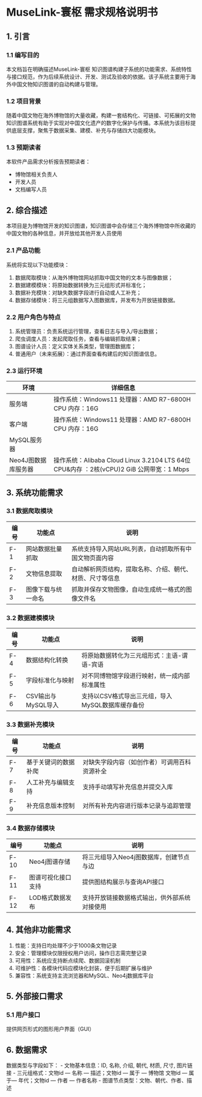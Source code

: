 # MuseLink-寰枢 需求规格说明书

## 1. 引言

### 1.1 编写目的

本文档旨在明确描述MuseLink-寰枢 知识图谱构建子系统的功能需求、系统特性与接口规范，作为后续系统设计、开发、测试及验收的依据。该子系统主要用于海外中国文物知识图谱的自动构建与管理。

### 1.2 项目背景

随着中国文物在海外博物馆的大量收藏，构建一套结构化、可链接、可拓展的文物知识图谱系统有助于实现对中国文化遗产的数字化保护与传播。本系统为该目标提供底层支撑，聚焦于数据采集、建模、补充与存储四大功能模块。

### 1.3 预期读者

本软件产品需求分析报告预期读者：

- 博物馆相关负责人
- 开发人员
- 文档编写人员

## 2. 综合描述

本项目是为博物馆开发的知识图谱，知识图谱中会存储三个海外博物馆中所收藏的中国文物的各种信息，并开放给其他开发人员使用

### 2.1 产品功能

系统将实现以下功能模块：

1. 数据爬取模块：从海外博物馆网站抓取中国文物的文本与图像数据；
2. 数据建模模块：将原始数据转换为三元组形式并标准化；
3. 数据补充模块：对缺失数据字段进行自动或人工补充；
4. 数据存储模块：将三元组数据写入图数据库，并发布为开放链接数据。

### 2.2 用户角色与特点

1. 系统管理员：负责系统运行管理，查看日志与导入/导出数据；
2. 爬虫调度人员：发起爬取任务，查看与编辑抓取结果；
3. 图谱设计人员：定义实体关系类型，管理图数据库；
4. 普通用户（未来拓展）：通过界面查看构建后的知识图谱信息。

### 2.3 运行环境

| <center>环境</center> | <center>详细信息</center>                                    |
| --------------------- | ------------------------------------------------------------ |
| 服务端                | 操作系统：Windows11 处理器：AMD R7-6800H CPU 内存：16G       |
| 客户端                | 操作系统：Windows11 处理器：AMD R7-6800H CPU 内存：16G       |
| MySQL服务器           |                                                              |
| Neo4J图数据库服务器   | 操作系统：Alibaba Cloud Linux 3.2104 LTS 64位 CPU&内存 ：2核(vCPU)2 GiB 公网带宽：1 Mbps |

## 3. 系统功能需求

### 3.1 数据爬取模块

| 编号 | 功能点             | 说明                                                     |
| ---- | ------------------ | -------------------------------------------------------- |
| F-1  | 网站数据批量抓取   | 系统支持导入网站URL列表，自动抓取所有中国文物页面内容    |
| F-2  | 文物信息提取       | 自动解析网页结构，提取名称、介绍、朝代、材质、尺寸等信息 |
| F-3  | 图像下载与统一命名 | 抓取并保存文物图像，自动生成统一格式的图像文件名         |

### 3.2 数据建模模块

| 编号 | 功能点             | 说明                                             |
| ---- | ------------------ | ------------------------------------------------ |
| F-4  | 数据结构化转换     | 将原始数据转化为三元组形式：主语-谓语-宾语       |
| F-5  | 字段标准化与映射   | 对不同博物馆字段进行映射，统一成内部标准属性     |
| F-6  | CSV输出与MySQL导入 | 支持以CSV格式导出三元组，导入MySQL数据库缓存备份 |

### 3.3 数据补充模块

| 编号 | 功能点               | 说明                                         |
| ---- | -------------------- | -------------------------------------------- |
| F-7  | 基于关键词的数据补爬 | 对缺失字段内容（如创作者）可调用百科资源补全 |
| F-8  | 人工补充与编辑支持   | 支持手动填写补充信息并提交入库               |
| F-9  | 补充信息版本控制     | 对所有补充内容进行版本记录与追踪管理         |

### 3.4 数据存储模块

| 编号 | 功能点             | 说明                                         |
| ---- | ------------------ | -------------------------------------------- |
| F-10 | Neo4j图谱存储      | 将三元组导入Neo4j图数据库，创建节点与边      |
| F-11 | 图谱可视化接口支持 | 提供图结构展示与查询API接口                  |
| F-12 | LOD格式数据发布    | 支持开放链接数据格式输出，供外部系统对接使用 |

## 4. 其他非功能需求

1. 性能：支持日均处理不少于1000条文物记录
2. 安全：管理模块仅限授权用户访问，操作日志需完整记录
3. 可用性：系统应支持断点续爬、数据回滚机制
4. 可维护性：各模块代码应模块化封装，便于后期扩展与维护
5. 兼容性：系统支持主流浏览器和MySQL、Neo4j数据库平台

## 5. 外部接口需求

### 5.1 用户接口

提供网页形式的图形用户界面（GUI）

## 6. 数据需求

数据类型与字段如下：
\- 文物基本信息：ID, 名称, 介绍, 朝代, 材质, 尺寸, 图片链接
\- 三元组格式：文物id — 名称 — 描述；文物id — 属于 — 博物馆 文物id — 属于— 年代；文物id — 作者 — 作者名称
\- 图谱节点类型：文物、朝代、作者、描述